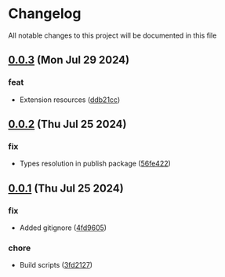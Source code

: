 
# Changelog

All notable changes to this project will be documented in this file


## [0.0.3](https://github.com/joostvdwsd/azure-custom-resources/compare/v0.0.2...v0.0.3) (Mon Jul 29 2024)

### feat

* Extension resources ([ddb21cc](https://github.com/joostvdwsd/azure-custom-resources/commit/ddb21ccb654b4c824d4899e9b9ec80b1c53c3737))

## [0.0.2](https://github.com/joostvdwsd/azure-custom-resources/compare/v0.0.1...v0.0.2) (Thu Jul 25 2024)

### fix

* Types resolution in publish package ([56fe422](https://github.com/joostvdwsd/azure-custom-resources/commit/56fe422dd4f705e969c7b4b3ec985ec7d5afc8ad))

## [0.0.1](https://github.com/joostvdwsd/azure-custom-resources/compare/v0.0.0...v0.0.1) (Thu Jul 25 2024)

### fix

* Added gitignore ([4fd9605](https://github.com/joostvdwsd/azure-custom-resources/commit/4fd96050bb6fef052378e76b559f1dd257bb59e7))

### chore

* Build scripts ([3fd2127](https://github.com/joostvdwsd/azure-custom-resources/commit/3fd21277c895a6277256cbe4eb12e359d18b40d1))
